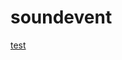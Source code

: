 # soundevent


[test](https://raw.githubusercontent.com/Luferuo/soundevent/blob/main/R6/DJ%20Blyatman%20%26%20длб%20-%20Kamaz%20(Official%20Music%20Video).mp3)
